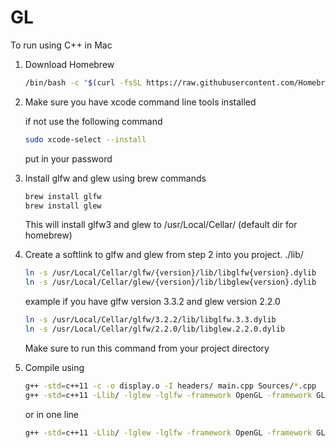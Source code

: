 # GL
To run using C++ in Mac

1. Download Homebrew
	
	```bash
	/bin/bash -c "$(curl -fsSL https://raw.githubusercontent.com/Homebrew/install/HEAD/install.sh)"
	```

2. Make sure you have xcode command line tools installed

	if not use the following command
	```bash
	sudo xcode-select --install
	```
	put in your password

3. Install glfw and glew using brew commands
	
	```bash
	brew install glfw
	brew install glew
	```

	This will install glfw3 and glew to /usr/Local/Cellar/ (default dir for homebrew)


4. Create a softlink to glfw and glew from step 2 into you project.  ./lib/
	
	```bash
	ln -s /usr/Local/Cellar/glfw/{version}/lib/libglfw{version}.dylib
	ln -s /usr/Local/Cellar/glew/{version}/lib/libglew{version}.dylib
	```

	example if you have glfw version 3.3.2 and glew version 2.2.0

	```bash
	ln -s /usr/Local/Cellar/glfw/3.2.2/lib/libglfw.3.3.dylib
	ln -s /usr/Local/Cellar/glfw/2.2.0/lib/libglew.2.2.0.dylib
	```

	Make sure to run this command from your project directory


5. Compile using 
	
	```bash
	g++ -std=c++11 -c -o display.o -I headers/ main.cpp Sources/*.cpp
	g++ -std=c++11 -Llib/ -lglew -lglfw -framework OpenGL -framework GLUT -o ans 
	```

	or in one line

	```bash
	g++ -std=c++11 -Llib/ -lglew -lglfw -framework OpenGL -framework GLUT -I Headers/  Sources/*.cpp main.cpp 
	```
